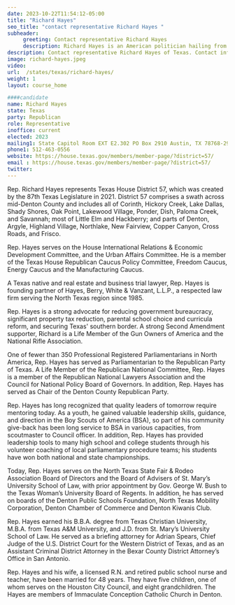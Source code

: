 ```yaml
---
date: 2023-10-22T11:54:12-05:00
title: "Richard Hayes"
seo_title: "contact representative Richard Hayes "
subheader:
     greeting: Contact representative Richard Hayes
     description: Richard Hayes is an American politician hailing from Texas. He currently holds the position of Republican member in the Texas House of Representatives, representing District 57, and has been serving in this capacity since 2023.
description: Contact representative Richard Hayes of Texas. Contact information for Richard Hayes includes email address, phone number, and mailing address.
image: richard-hayes.jpeg
video:
url:  /states/texas/richard-hayes/
weight: 1
layout: course_home

####candidate
name: Richard Hayes
state: Texas
party: Republican
role: Representative
inoffice: current
elected: 2023
mailing1: State Capitol Room EXT E2.302 PO Box 2910 Austin, TX 78768-2910
phone1: 512-463-0556
website: https://house.texas.gov/members/member-page/?district=57/
email : https://house.texas.gov/members/member-page/?district=57/
twitter:
---
```


Rep. Richard Hayes represents Texas House District 57, which was created by the 87th Texas Legislature in 2021. District 57 comprises a swath across mid-Denton County and includes all of Corinth, Hickory Creek, Lake Dallas, Shady Shores, Oak Point, Lakewood Village, Ponder, Dish, Paloma Creek, and Savannah; most of Little Elm and Hackberry; and parts of Denton, Argyle, Highland Village, Northlake, New Fairview, Copper Canyon, Cross Roads, and Frisco.

Rep. Hayes serves on the House International Relations & Economic Development Committee, and the Urban Affairs Committee. He is a member of the Texas House Republican Caucus Policy Committee, Freedom Caucus, Energy Caucus and the Manufacturing Caucus.

A Texas native and real estate and business trial lawyer, Rep. Hayes is founding partner of Hayes, Berry, White & Vanzant, L.L.P., a respected law firm serving the North Texas region since 1985.

Rep. Hayes is a strong advocate for reducing government bureaucracy, significant property tax reduction, parental school choice and curricula reform, and securing Texas' southern border. A strong Second Amendment supporter, Richard is a Life Member of the Gun Owners of America and the National Rifle Association.

One of fewer than 350 Professional Registered Parliamentarians in North America, Rep. Hayes has served as Parliamentarian to the Republican Party of Texas. A Life Member of the Republican National Committee, Rep. Hayes is a member of the Republican National Lawyers Association and the Council for National Policy Board of Governors. In addition, Rep. Hayes has served as Chair of the Denton County Republican Party.

Rep. Hayes has long recognized that quality leaders of tomorrow require mentoring today. As a youth, he gained valuable leadership skills, guidance, and direction in the Boy Scouts of America (BSA), so part of his community give-back has been long service to BSA in various capacities, from scoutmaster to Council officer. In addition, Rep. Hayes has provided leadership tools to many high school and college students through his volunteer coaching of local parliamentary procedure teams; his students have won both national and state championships.

Today, Rep. Hayes serves on the North Texas State Fair & Rodeo Association Board of Directors and the Board of Advisers of St. Mary’s University School of Law, with prior appointment by Gov. George W. Bush to the Texas Woman’s University Board of Regents. In addition, he has served on boards of the Denton Public Schools Foundation, North Texas Mobility Corporation, Denton Chamber of Commerce and Denton Kiwanis Club.

Rep. Hayes earned his B.B.A. degree from Texas Christian University, M.B.A. from Texas A&M University, and J.D. from St. Mary’s University School of Law. He served as a briefing attorney for Adrian Spears, Chief Judge of the U.S. District Court for the Western District of Texas, and as an Assistant Criminal District Attorney in the Bexar County District Attorney’s Office in San Antonio.

Rep. Hayes and his wife, a licensed R.N. and retired public school nurse and teacher, have been married for 48 years. They have five children, one of whom serves on the Houston City Council, and eight grandchildren. The Hayes are members of Immaculate Conception Catholic Church in Denton.
